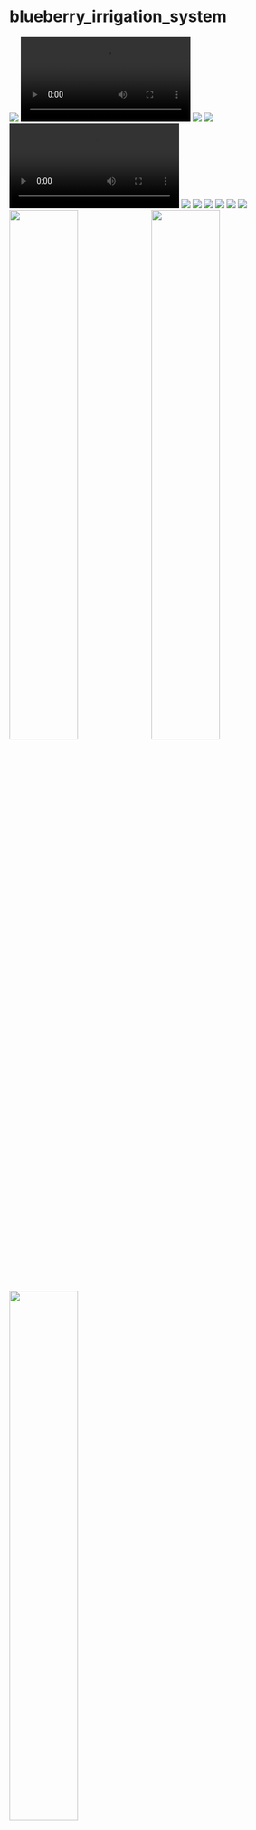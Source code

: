 # blueberry_irrigation_system

<img src="https://github.com/user-attachments/assets/6c40c3ee-aa15-42c1-8c60-9fbf348d78d1">
<video src="https://github.com/user-attachments/assets/a931797d-1ede-4b97-9834-10cc08260a1f"></video>
<img src="https://github.com/user-attachments/assets/793988de-5161-4d49-98f6-c98f4d0b127b">
<img src="https://github.com/user-attachments/assets/9e55798a-39fe-49b3-a5e5-e683e7caf3b5">
<video src="https://github.com/user-attachments/assets/9e28c431-270a-47e2-80e7-720683213c2f"></video>
<img src="https://github.com/user-attachments/assets/f909e850-7073-40e8-add5-5898e423d5b9">
<img src="https://github.com/user-attachments/assets/a2474c76-f517-48ec-8955-03a686161eee">
<img src="https://github.com/user-attachments/assets/90b2c9df-3e79-4283-ada9-fa87bd64b05c">
<img src="https://github.com/user-attachments/assets/2062391f-864b-48b5-a2d2-45bdfcb80603">
<img src="https://github.com/user-attachments/assets/d8f16895-299e-494f-bdb3-183573878b75">
<img src="https://github.com/user-attachments/assets/f20fa392-9f9a-4ab9-bbb1-bd282a57507a">
<img src="https://github.com/user-attachments/assets/07dff759-17fb-40bf-b751-a1f875102420" width=49%>
<img src="https://github.com/user-attachments/assets/652ac51a-4b83-4b7a-994d-db3e68f20879" width=49%>
<img src="https://github.com/user-attachments/assets/7bff81a5-2e8a-46c0-ae05-50d525139b71" width=49%>
<video src="https://github.com/user-attachments/assets/3cb17cc8-e5b8-4118-9488-0f059d967631"></video>
